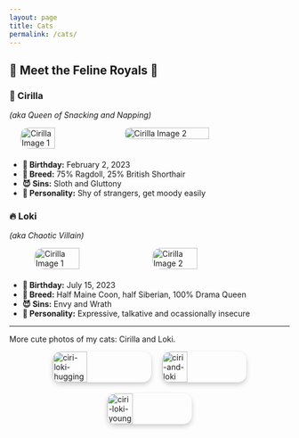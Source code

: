 ```yaml
---
layout: page
title: Cats
permalink: /cats/
---
```


## 🐾 Meet the Feline Royals 🐾

### 👑 Cirilla 
*(aka Queen of Snacking and Napping)*


<div style="display: flex; justify-content: center; gap: 10px; margin-bottom: 20px;">
  <img src="{{ site.baseurl }}/assets/images/ciri-staring.jpg" alt="Cirilla Image 1" style="height: auto; width: 35%; border-radius: 15px;">
  <img src="{{ site.baseurl }}/assets/images/ciri-sleeping.jpg" alt="Cirilla Image 2" style="height: auto; width: 55%; border-radius: 15px;">
</div>  

- **🎂 Birthday:** February 2, 2023
- **🧬 Breed:** 75% Ragdoll, 25% British Shorthair
- **😈 Sins:** Sloth and Gluttony
- **💭 Personality:** Shy of strangers, get moody easily


### 🔥 Loki 
*(aka Chaotic Villain)*

<div style="display: flex; justify-content: center; gap: 10px; margin-bottom: 20px;">
  <img src="{{ site.baseurl }}/assets/images/loki-playful.jpg" alt="Cirilla Image 1" style="height: auto; width: 40%; border-radius: 15px;">
  <img src="{{ site.baseurl }}/assets/images/loki-portrait.jpg" alt="Cirilla Image 2" style="height: auto; width: 40%; border-radius: 15px;">
</div>

- **🎂 Birthday:** July 15, 2023
- **🧬 Breed:** Half Maine Coon, half Siberian, 100% Drama Queen
- **😈 Sins:** Envy and Wrath
- **💭 Personality:** Expressive, talkative and ocassionally insecure

---

More cute photos of my cats: Cirilla and Loki.

<div style="display: flex; justify-content: center; align-items: center; gap: 20px; flex-wrap: wrap;">
  <img src="{{ site.baseurl }}/assets/images/ciri-loki-hugging.jpg" alt="ciri-loki-hugging" style="width: 35%; border-radius: 15px; box-shadow: 0 4px 8px rgba(0, 0, 0, 0.2);">
  <img src="{{ site.baseurl }}/assets/images/ciri-and-loki.jpg" alt="ciri-and-loki" style="width: 30%; border-radius: 15px; box-shadow: 0 4px 8px rgba(0, 0, 0, 0.2);">
  <img src="{{ site.baseurl }}/assets/images/ciri-loki-young.jpg" alt="ciri-loki-young" style="width: 30%; border-radius: 15px; box-shadow: 0 4px 8px rgba(0, 0, 0, 0.2);">
</div>

<!-- <div style="text-align: left;">
  <img src="{{ site.baseurl }}/assets/images/ciriloki.jpg" alt="Cirilla and Loki" style="width: 50%; border-radius: 15px; box-shadow: 0 4px 8px rgba(0, 0, 0, 0.2);">
</div> -->

<!-- ![Cirilla and Loki]({{ site.baseurl }}/assets/images/ciriloki.jpg) -->

<!-- This is the base Jekyll theme. You can find out more info about customizing your Jekyll theme, as well as basic Jekyll usage documentation at [jekyllrb.com](https://jekyllrb.com/)

You can find the source code for Minima at GitHub:
[jekyll][jekyll-organization] /
[minima](https://github.com/jekyll/minima)

You can find the source code for Jekyll at GitHub:
[jekyll][jekyll-organization] /
[jekyll](https://github.com/jekyll/jekyll)

[jekyll-organization]: https://github.com/jekyll -->
